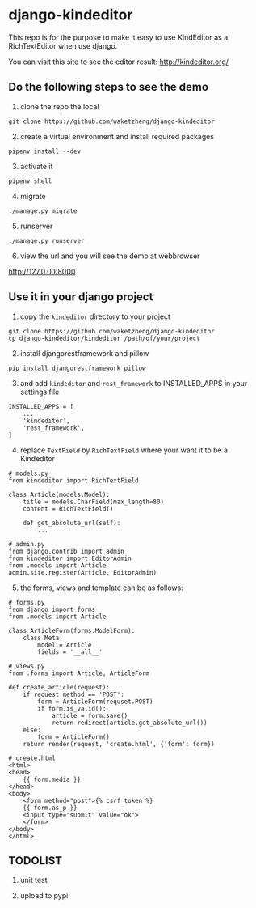 # django-kindeditor

This repo is for the purpose to make it easy to use KindEditor as a RichTextEditor when use django.

You can visit this site to see the editor result: 
http://kindeditor.org/

## Do the following steps to see the demo

1. clone the repo the local

```
git clone https://github.com/waketzheng/django-kindeditor
```

2. create a virtual environment and install required packages

```
pipenv install --dev
```

3. activate it

```
pipenv shell
```

4. migrate

```
./manage.py migrate
```

5. runserver

```
./manage.py runserver
```

6. view the url and you will see the demo at webbrowser

http://127.0.0.1:8000


## Use it in your django project

1. copy the `kindeditor` directory to your project

```
git clone https://github.com/waketzheng/django-kindeditor
cp django-kindeditor/kindeditor /path/of/your/project
```

2. install djangorestframework and pillow

```
pip install djangorestframework pillow
```

3. and add `kindeditor` and `rest_framework` to INSTALLED_APPS in your settings file

```
INSTALLED_APPS = [
    ...
    'kindeditor',
    'rest_framework',
]
```

4. replace `TextField` by `RichTextField` where your want it to be a Kindeditor

```
# models.py
from kindeditor import RichTextField

class Article(models.Model):
    title = models.CharField(max_length=80)
    content = RichTextField()

    def get_absolute_url(self):
        ...

# admin.py
from django.contrib import admin
from kindeditor import EditorAdmin
from .models import Article
admin.site.register(Article, EditorAdmin)
```

5. the forms, views and template can be as follows:

```
# forms.py
from django import forms
from .models import Article

class ArticleForm(forms.ModelForm):
    class Meta:
        model = Article
        fields = '__all__'

# views.py
from .forms import Article, ArticleForm

def create_article(request):
    if request.method == 'POST':
        form = ArticleForm(requset.POST)
        if form.is_valid():
            article = form.save()
            return redirect(article.get_absolute_url())
    else:
        form = ArticleForm()
    return render(request, 'create.html', {'form': form})

# create.html
<html>
<head>
    {{ form.media }}
</head>
<body>
    <form method="post">{% csrf_token %}
    {{ form.as_p }}
    <input type="submit" value="ok">
    </form>
</body>
</html>
```


## TODOLIST

1. unit test

2. upload to pypi
